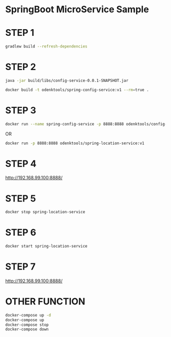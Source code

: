 # SpringBoot MicroService Sample

STEP 1
======

```bash
gradlew build --refresh-dependencies
```

STEP 2
======

```bash
java -jar build/libs/config-service-0.0.1-SNAPSHOT.jar

docker build -t odenktools/spring-config-service:v1 --rm=true .
```

STEP 3
======

```bash
docker run --name spring-config-service -p 8888:8888 odenktools/config-service:v1
```

OR

```bash
docker run -p 8888:8888 odenktools/spring-location-service:v1
```

STEP 4
======

http://192.168.99.100:8888/

STEP 5
======

```bash
docker stop spring-location-service
```

STEP 6
======

```bash
docker start spring-location-service
```

STEP 7
======

http://192.168.99.100:8888/


OTHER FUNCTION
==============

```bash
docker-compose up -d
docker-compose up
docker-compose stop
docker-compose down
```
